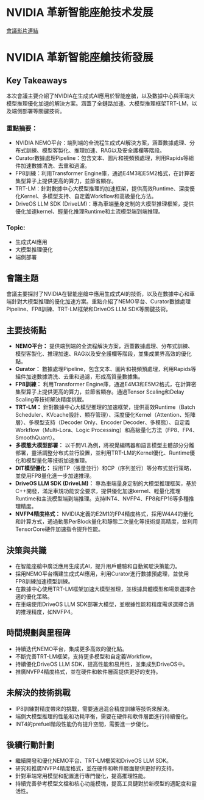 # NVIDIA 革新智能座舱技术发展
[會議影片連結](https://www.nvidia.com/gtc/session-catalog/?search=NVIDIA%20%E9%9D%A9%E6%96%B0%E6%99%BA%E8%83%BD%E5%BA%A7%E8%88%B1%E6%8A%80%E6%9C%AF%E5%8F%91%E5%B1%95&tab.catalogallsessionstab=16566177511100015Kus#/session/1736180037091001qbos)
# NVIDIA 革新智能座艙技術發展

## Key Takeaways
本次會議主要介紹了NVIDIA在生成式AI應用於智能座艙，以及數據中心與車端大模型推理優化加速的解決方案。涵蓋了全鏈路加速、大模型推理框架TRT-LM，以及端側部署等關鍵技術。
### 重點摘要：
*   NVIDIA NEMO平台：端到端的全流程生成式AI解決方案，涵蓋數據處理、分布式訓練、模型客製化、推理加速、RAG以及安全護欄等階段。
*   Curator數據處理Pipeline：包含文本、圖片和視頻預處理，利用Rapids等組件加速數據清洗、去重和過濾。
*   FP8訓練：利用Transformer Engine庫，通過E4M3和E5M2格式，在計算密集型算子上提供更高的算力，並節省顯存。
*   TRT-LM：針對數據中心大模型推理的加速框架，提供高效Runtime、深度優化Kernel、多模型支持、自定義Workflow和高級量化方法。
*   DriveOS LLM SDK (DriveLM)：專為車端量身定制的大模型推理框架，提供優化加速kernel、輕量化推理Runtime和主流模型端到端推理。
### Topic:
*   生成式AI應用
*   大模型推理優化
*   端側部署

## 會議主題
會議主要探討了NVIDIA在智能座艙中應用生成式AI的技術，以及在數據中心和車端針對大模型推理的優化加速方案。重點介紹了NEMO平台、Curator數據處理Pipeline、FP8訓練、TRT-LM框架和DriveOS LLM SDK等關鍵技術。

## 主要技術點
*   **NEMO平台：** 提供端到端的全流程解決方案，涵蓋數據處理、分布式訓練、模型客製化、推理加速、RAG以及安全護欄等階段，並集成業界高效的優化點。
*   **Curator：** 數據處理Pipeline，包含文本、圖片和視頻預處理，利用Rapids等組件加速數據清洗、去重和過濾，形成高質量數據集。
*   **FP8訓練：** 利用Transformer Engine庫，通過E4M3和E5M2格式，在計算密集型算子上提供更高的算力，並節省顯存。通過Tensor Scaling和Delay Scaling等技術解決精度挑戰。
*   **TRT-LM：** 針對數據中心大模型推理的加速框架，提供高效Runtime（Batch Scheduler、KVcache設計、顯存管理）、深度優化Kernel（Attention、矩陣層）、多模型支持（Decoder Only、Encoder Decoder、多模態）、自定義Workflow（Multi-Lora、Logic Processing）和高級量化方法（FP8、FP4、SmoothQuant）。
*   **多模態大模型部署：** 以千問VL為例，將視覺編碼器和語言模型主體部分分離部署，靈活調整分布式並行設置，並利用TRT-LM的Kernel優化、Runtime優化和模型量化等技術加速推理。
*   **DIT模型優化：** 採用TP（張量並行）和CP（序列並行）等分布式並行策略，並使用FP8量化進一步加速推理。
*   **DriveOS LLM SDK (DriveLM)：** 專為車端量身定制的大模型推理框架，基於C++開發，滿足車規功能安全要求，提供優化加速kernel、輕量化推理Runtime和主流模型端到端推理。支持INT4、NVFP4、FP8和FP16等多種推理精度。
*   **NVFP4精度格式：** NVIDIA定義的E2M1的FP4精度格式，採用W4A4的量化和計算方式，通過動態PerBlock量化和靜態二次量化等技術提高精度，並利用TensorCore硬件加速指令提升性能。

## 決策與共識
*   在智能座艙中廣泛應用生成式AI，提升用戶體驗和自動駕駛決策能力。
*   採用NEMO平台構建生成式AI應用，利用Curator進行數據預處理，並使用FP8訓練加速模型訓練。
*   在數據中心使用TRT-LM框架加速大模型推理，並根據具體模型和場景選擇合適的優化策略。
*   在車端使用DriveOS LLM SDK部署大模型，並根據性能和精度需求選擇合適的推理精度，如NVFP4。

## 時間規劃與里程碑
*   持續迭代NEMO平台，集成更多高效的優化點。
*   不斷完善TRT-LM框架，支持更多模型和自定義Workflow。
*   持續優化DriveOS LLM SDK，提高性能和易用性，並集成到DriveOS中。
*   推廣NVFP4精度格式，並在硬件和軟件層面提供更好的支持。

## 未解決的技術挑戰
*   IP8訓練對精度帶來的挑戰，需要通過混合精度訓練等技術來解決。
*   端側大模型推理的性能和功耗平衡，需要在硬件和軟件層面進行持續優化。
*   INT4的prefuel階段性能仍有提升空間，需要進一步優化。

## 後續行動計劃
*   繼續開發和優化NEMO平台、TRT-LM框架和DriveOS LLM SDK。
*   研究和推廣NVFP4精度格式，並在硬件和軟件層面提供更好的支持。
*   針對車端常用模型和配置進行專門優化，提高推理性能。
*   持續完善參考模型文檔和核心功能模塊，提高工具鏈對於新模型的適配度和靈活性。
